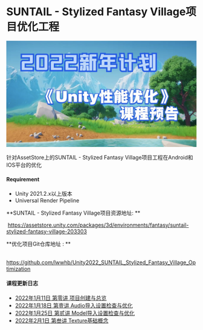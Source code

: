# SUNTAIL - Stylized Fantasy Village项目优化工程
![Unity性能优化 课程预告](./Documents/Pics/00.png)

针对AssetStore上的SUNTAIL - Stylized Fantasy Village项目工程在Android和IOS平台的优化

#### Requirement

- Unity 2021.2.x以上版本
- Universal Render Pipeline

**SUNTAIL - Stylized Fantasy Village项目资源地址: ** 

​	https://assetstore.unity.com/packages/3d/environments/fantasy/suntail-stylized-fantasy-village-203303

**优化项目Git仓库地址 : **

​	 https://github.com/lwwhb/Unity2022_SUNTAIL_Stylized_Fantasy_Village_Optimization

#### 课程更新日志

* [2022年1月11日 第零讲 项目创建与总览](https://github.com/lwwhb/Unity2022_SUNTAIL_Stylized_Fantasy_Village_Optimization/blob/main/Documents/2022%E5%B9%B41%E6%9C%8811%E6%97%A5%20%E7%AC%AC%E9%9B%B6%E8%AE%B2%20%E9%A1%B9%E7%9B%AE%E5%88%9B%E5%BB%BA%E4%B8%8E%E6%80%BB%E8%A7%88.md)
* [2022年1月18日 第壹讲 Audio导入设置检查与优化](https://github.com/lwwhb/Unity2022_SUNTAIL_Stylized_Fantasy_Village_Optimization/blob/main/Documents/2022%E5%B9%B41%E6%9C%8818%E6%97%A5%20%E7%AC%AC%E5%A3%B9%E8%AE%B2%20Audio%E5%AF%BC%E5%85%A5%E8%AE%BE%E7%BD%AE%E6%A3%80%E6%9F%A5%E4%B8%8E%E4%BC%98%E5%8C%96.md)
* [2022年1月25日 第贰讲 Model导入设置检查与优化](https://github.com/lwwhb/Unity2022_SUNTAIL_Stylized_Fantasy_Village_Optimization/blob/main/Documents/2022%E5%B9%B41%E6%9C%8825%E6%97%A5%20%E7%AC%AC%E8%B4%B0%E8%AE%B2%20Model%E5%AF%BC%E5%85%A5%E8%AE%BE%E7%BD%AE%E6%A3%80%E6%9F%A5%E4%B8%8E%E4%BC%98%E5%8C%96.md)
* [2022年2月1日 第叁讲 Texture基础概念](https://github.com/lwwhb/Unity2022_SUNTAIL_Stylized_Fantasy_Village_Optimization/blob/main/Documents/2022%E5%B9%B42%E6%9C%881%E6%97%A5%20%E7%AC%AC%E5%8F%81%E8%AE%B2%20Texture%E5%9F%BA%E7%A1%80%E6%A6%82%E5%BF%B5%E4%BB%8B%E7%BB%8D.md)



